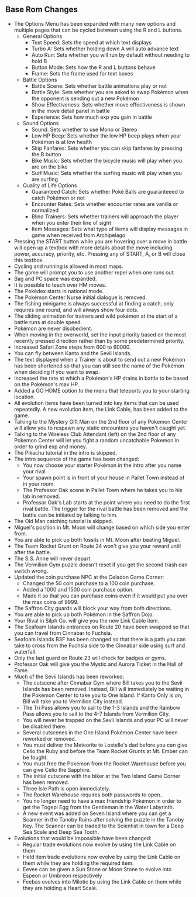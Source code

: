 ## Base Rom Changes

* The Options Menu has been expanded with many new options and multiple pages that can be cycled between using the R and L buttons.
  * General Options
    * Text Speed: Sets the speed at which text displays
    * Turbo A: Sets whether holding down A will auto advance text
    * Auto Run: Sets whether you will run by default without needing to hold B
    * Button Mode: Sets how the R and L buttons behave
    * Frame: Sets the frame used for text boxes
  * Battle Options
    * Battle Scene: Sets whether battle animations play or not
    * Battle Style: Sets whether you are asked to swap Pokémon when the opponent is sending out a new Pokémon 
    * Show Effectiveness: Sets whether move effectiveness is shown in the move detail panel in battle
    * Experience: Sets how much exp you gain in battle
  * Sound Options
    * Sound: Sets whether to use Mono or Stereo
    * Low HP Beep: Sets whether the low HP beep plays when your Pokémon is at low health
    * Skip Fanfares: Sets whether you can skip fanfares by pressing the B button
    * Bike Music: Sets whether the bicycle music will play when you are on the bike
    * Surf Music: Sets whether the surfing music will play when you are surfing
  * Quality of Life Options
    * Guaranteed Catch: Sets whether Poké Balls are guaranteeed to catch Pokémon or not
    * Encounter Rates: Sets whether encounter rates are vanilla or normalized
    * Blind Trainers: Sets whether trainers will approach the player when you enter their line of sight
    * Item Messages: Sets what type of items will display messages in game when received from Archipelago
* Pressing the START button while you are hovering over a move in battle will open up a textbox with more details about the move including power, accuracy, priority, etc. Pressing any of START, A, or B will close this textbox.
* Cycling and running is allowed in most maps.
* The game will prompt you to use another repel when one runs out.
* Bag and PC space was expanded.
* It is possible to teach over HM moves.
* The Pokédex starts in national mode.
* The Pokémon Center Nurse initial dialogue is removed.
* The fishing minigame is always successful at finding a catch, only requires one round, and will always show four dots.
* The sliding animation for trainers and wild pokémon at the start of a battle runs at double speed.
* Pokémon are never disobedient.
* When moving in the overworld, set the input priority based on the most recently pressed direction rather than by some
predetermined priority.
* Increased Safari Zone steps from 600 to 60000.
* You can fly between Kanto and the Sevii Islands.
* The text displayed when a Trainer is about to send out a new Pokémon has been shortened so that you can still see the name of the Pokémon when deciding if you want to swap.
* Increased the rate at which a Pokémon's HP drains in battle to be based on the Pokémon's max HP.
* Added a GO HOME option to the menu that teleports you to your starting location.
* All evolution items have been turned into key items that can be used repeatedly. A new evolution item, the Link Cable, has been added to the game.
* Talking to the Mystery Gift Man on the 2nd floor of any Pokemon Center will allow you to respawn any static encounters you haven't caught yet.
* Talking to the Wireless Club Attendant (left) on the 2nd floor of any Pokemon Center will let you fight a random uncatchable Pokemon in order to grind exp and money.
* The Pikachu tutorial in the intro is skipped.
* The intro sequence of the game has been changed:
  * You now choose your starter Pokémon in the intro after you name your rival.
  * Your spawn point is in front of your house in Pallet Town instead of in your room.
  * The Professor Oak scene in Pallet Town where he takes you to his lab in removed.
  * Professor Oak's Lab starts at the point where you need to do the first rival battle. The trigger for the rival battle has been removed and the battle can be initiated by talking to him.
* The Old Man catching tutorial is skipped.
* Miguel's position in Mt. Moon will change based on which side you enter from.
* You are able to pick up both fossils in Mt. Moon after beating Miguel.
* The Team Rocket Grunt on Route 24 won't give you your reward until after the battle.
* The S.S. Anne will never depart.
* The Vermilion Gym puzzle doesn't reset if you get the second trash can switch wrong.
* Updated the coin purchase NPC at the Celadon Game Corner:
  * Changed the 50 coin purchase to a 100 coin purchase.
  * Added a 1000 and 1500 coin purchase option.
  * Made it so that you can purchase coins even if it would put you over the max coins of 9999.
* The Saffron City guards will block your way from both directions.
* You are able to pick up both Pokémon in the Saffron Dojo.
* Your Rival in Silph Co. will give you the new Link Cable item.
* The Seafoam Islands entrances on Route 20 have been swapped so that you can travel from Cinnabar to Fuchsia.
* Seafoam Islands B3F has been changed so that there is a path you can take to cross from the Fuchsia side to the Cinnabar side using surf and waterfall.
* Only the last guard on Route 23 will check for badges or gyms.
* Professor Oak will give you the Mystic and Aurora Ticket in the Hall of Fame.
* Much of the Sevii Islands has been reworked:
  * The cutscene after Cinnabar Gym where Bill takes you to the Sevii Islands has been removed. Instead, Bill will immediately be waiting in the Pokémon Center to take you to One Island. If Kanto Only is on, Bill will take you to Vermilion City instead.
  * The Tri Pass allows you to sail to the 1-3 Islands and the Rainbow Pass allows you to sail to the 4-7 Islands from Vermilion City.
  * You will never be trapped on the Sevii Islands and your PC will never be disabled there.
  * Several cutscenes in the One Island Pokémon Center have been reworked or removed.
  * You must deliver the Meteorite to Lostelle's dad before you can give Celio the Ruby and before the Team Rocket Grunts at Mt. Ember can be fought.
  * You must free the Pokémon from the Rocket Warehouse before you can give Celio the Sapphire.
  * The initial cutscene with the biker at the Two Island Game Corner has been removed.
  * Three Isle Path is open immediately.
  * The Rocket Warehouse requires both passwords to open.
  * You no longer need to have a max friendship Pokémon in order to get the Togepi Egg from the Gentleman in the Water Labyrinth.
  * A new event was added on Seven Island where you can get a Scanner in the Tanoby Ruins after solving the puzzle in the Tanoby Key. The Scanner can be traded to the Scientist in town for a Deep Sea Scale and Deep Sea Tooth.
* Evolutions that would be impossible have been changed:
  * Regular trade evolutions now evolve by using the Link Cable on them.
  * Held item trade evolutions now evolve by using the Link Cable on them while they are holding the required item.
  * Eevee can be given a Sun Stone or Moon Stone to evolve into Espeon or Umbreon respectively
  * Feebas evolves into Milotic by using the Link Cable on them while they are holding a Heart Scale.